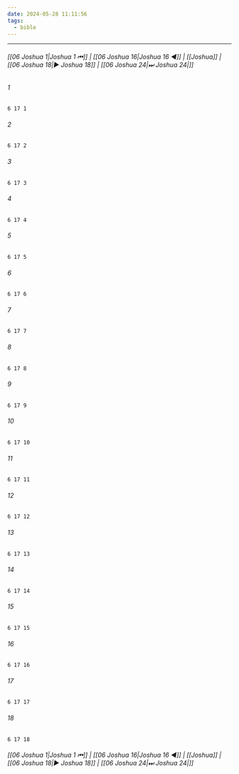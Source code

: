 ```yaml
---
date: 2024-05-28 11:11:56
tags:
  - bible
---
```

___

###### [[06 Joshua 1|Joshua 1 ⏮]] | [[06 Joshua 16|Joshua 16 ◀]] | [[Joshua]] | [[06 Joshua 18|▶ Joshua 18]] | [[06 Joshua 24|⏭ Joshua 24|]]

###### 1
``` verse
6 17 1 
```
###### 2
``` verse
6 17 2 
```
###### 3
``` verse
6 17 3 
```
###### 4
``` verse
6 17 4 
```
###### 5
``` verse
6 17 5 
```
###### 6
``` verse
6 17 6 
```
###### 7
``` verse
6 17 7 
```
###### 8
``` verse
6 17 8 
```
###### 9
``` verse
6 17 9 
```
###### 10
``` verse
6 17 10 
```
###### 11
``` verse
6 17 11 
```
###### 12
``` verse
6 17 12 
```
###### 13
``` verse
6 17 13 
```
###### 14
``` verse
6 17 14 
```
###### 15
``` verse
6 17 15 
```
###### 16
``` verse
6 17 16 
```
###### 17
``` verse
6 17 17 
```
###### 18
``` verse
6 17 18 
```

###### [[06 Joshua 1|Joshua 1 ⏮]] | [[06 Joshua 16|Joshua 16 ◀]] | [[Joshua]] | [[06 Joshua 18|▶ Joshua 18]] | [[06 Joshua 24|⏭ Joshua 24|]]

